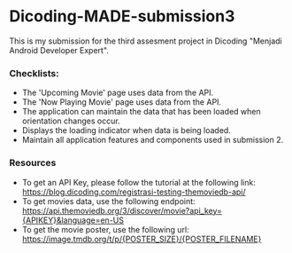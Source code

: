 # Dicoding-MADE-submission3

This is my submission for the third assesment project in Dicoding "Menjadi Android Developer Expert".

### Checklists:
* The 'Upcoming Movie' page uses data from the API.
* The 'Now Playing Movie' page uses data from the API.
* The application can maintain the data that has been loaded when orientation changes occur.
* Displays the loading indicator when data is being loaded.
* Maintain all application features and components used in submission 2.

### Resources
* To get an API Key, please follow the tutorial at the following link: https://blog.dicoding.com/registrasi-testing-themoviedb-api/
* To get movies data, use the following endpoint: https://api.themoviedb.org/3/discover/movie?api_key={APIKEY}&language=en-US
* To get the movie poster, use the following url: https://image.tmdb.org/t/p/{POSTER_SIZE}/{POSTER_FILENAME}

